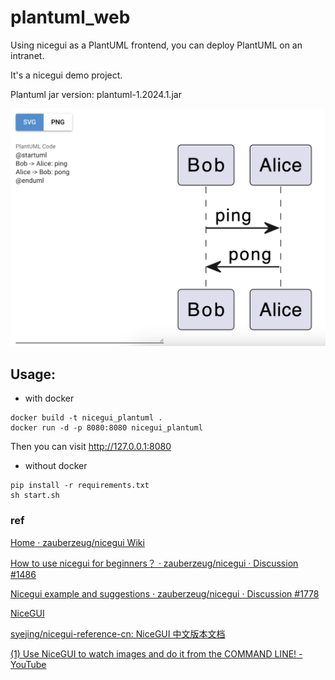 # plantuml_web
Using nicegui as a PlantUML frontend, you can deploy PlantUML on an intranet.

It's a nicegui demo project.

Plantuml jar version: plantuml-1.2024.1.jar

![demo](https://github.com/2niuhe/plantuml_web/blob/main/demo_img/demo.png)
## Usage:

- with docker

```shell
docker build -t nicegui_plantuml .
docker run -d -p 8080:8080 nicegui_plantuml
```

Then you can visit http://127.0.0.1:8080

- without docker

```shell
pip install -r requirements.txt
sh start.sh
```


### ref

[Home · zauberzeug/nicegui Wiki](https://github.com/zauberzeug/nicegui/wiki)

[How to use nicegui for beginners？ · zauberzeug/nicegui · Discussion #1486](https://github.com/zauberzeug/nicegui/discussions/1486)

[Nicegui example and suggestions · zauberzeug/nicegui · Discussion #1778](https://github.com/zauberzeug/nicegui/discussions/1778)

[NiceGUI](https://nicegui.io/documentation)

[syejing/nicegui-reference-cn: NiceGUI 中文版本文档](https://github.com/syejing/nicegui-reference-cn?tab=readme-ov-file)

[(1) Use NiceGUI to watch images and do it from the COMMAND LINE! - YouTube](https://www.youtube.com/watch?v=eq0k642zQQ8)
